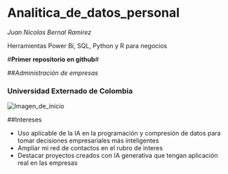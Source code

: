 # Analitica_de_datos_personal

*Juan Nicolas Bernal Ramirez*

Herramientas Power Bi, SQL, Python y R para negocios

#**Primer repositorio en github**#

##*Administración de empresas*
### Universidad Externado de Colombia

![Imagen_de_inicio](https://www.northware.mx/wp-content/uploads/2022/05/northware-que-es-un-modelo-de-analitica-de-datos.png)

##Intereses
- Uso aplicable de la IA en la programación y compresión de datos para tomar decisiones empresariales más inteligentes
- Ampliar mi red de contactos en el rubro de interes
- Destacar proyectos creados con IA generativa que tengan aplicación real en las empresas
